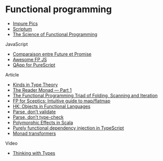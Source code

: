 # Functional programming

- [Impure Pics](https://impurepics.com/)
- [Scriptum](https://github.com/kongware/scriptum)
- [The Science of Functional Programming](https://github.com/winitzki/sofp)

JavaScript

- [Comparaison entre Future et Promise](https://github.com/fluture-js/Fluture/wiki/Comparison-to-Promises)
- [Awesome FP JS](https://github.com/stoeffel/awesome-fp-js#readme)
- [QApp for PureScript](https://app.qvault.io/)

Article

- [Kinds in Type Theory](http://blog.rcard.in/functional/programming/types/2019/02/17/it-s-a-kind-of-magic-kinds-in.i-type-theory.html)
- [The Reader Monad — Part 1](https://medium.com/hackernoon/the-reader-monad-part-1-1e4d947983a8)
- [The Functional Programming Triad of Folding, Scanning and Iteration](https://www.slideshare.net/pjschwarz/the-functional-programming-triad-of-folding-scanning-and-iteration-a-first-example-in-scala-and-haskell-polyglot-fp-for-fun-and-profit)
- [FP for Sceptics: Intuitive guide to map/flatmap](https://last-ent.com/posts/intuitive-map-flatmap/)
- [HK: Objects in Functional Languages](https://news.ycombinator.com/item?id=25258354)
- [Parse, don’t validate](https://lexi-lambda.github.io/blog/2019/11/05/parse-don-t-validate/)
- [Parse, don’t type-check](https://neilmadden.blog/2020/11/25/parse-dont-type-check)
- [Polymorphic Effects in Scala](https://timwspence.github.io/blog/posts/2020-11-22-polymorphic-effects-in-scala.html)
- [Purely functional dependency injection in TypeScript](http://anttih.com/articles/2018/07/05/purely-functional-di)
- [Monad transformers](http://book.realworldhaskell.org/read/monad-transformers.html)

Video

- [Thinking with Types](https://www.youtube.com/playlist?list=PLE-CSy3N6yEeYY5tx1u5IP3d_2xZOmpKO)
